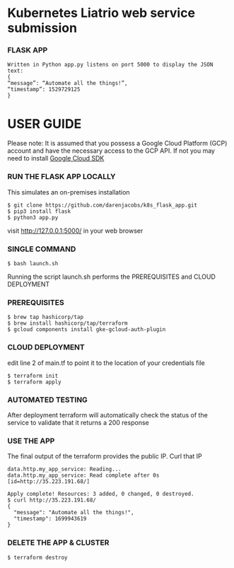 # Kubernetes Liatrio web service submission

### FLASK APP
```
Written in Python app.py listens on port 5000 to display the JSON text:
{
“message”: “Automate all the things!”,
“timestamp”: 1529729125
}
```

# USER GUIDE

Please note: It is assumed that you possess a Google Cloud Platform (GCP) account and have the necessary access to the GCP API.
If not you may need to install [Google Cloud SDK](https://cloud.google.com/sdk/docs/install)

### RUN THE FLASK APP LOCALLY
This simulates an on-premises installation
```console
$ git clone https://github.com/darenjacobs/k8s_flask_app.git
$ pip3 install flask
$ python3 app.py
```
visit http://127.0.0.1:5000/ in your web browser


### SINGLE COMMAND
```console
$ bash launch.sh
```

Running the script launch.sh performs the PREREQUISITES and CLOUD DEPLOYMENT



### PREREQUISITES
```console
$ brew tap hashicorp/tap
$ brew install hashicorp/tap/terraform
$ gcloud components install gke-gcloud-auth-plugin
```

### CLOUD DEPLOYMENT

edit line 2 of main.tf to point it to the location of your credentials file
```console
$ terraform init
$ terraform apply
```

### AUTOMATED TESTING
After deployment terraform will automatically check the status of the service to validate that it returns a 200 response



### USE THE APP
The final output of the terraform provides the public IP.  Curl that IP
```
data.http.my_app_service: Reading...
data.http.my_app_service: Read complete after 0s [id=http://35.223.191.68/]

Apply complete! Resources: 3 added, 0 changed, 0 destroyed.
$ curl http://35.223.191.68/
{
  "message": "Automate all the things!",
  "timestamp": 1699943619
}
```


### DELETE THE APP & CLUSTER
```console
$ terraform destroy
```
